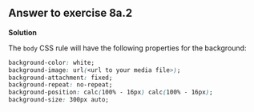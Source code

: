 ## Answer to exercise 8a.2

**Solution**

The `body` CSS rule will have the following properties for the background:

``` css
background-color: white;
background-image: url(<url to your media file>);
background-attachment: fixed;
background-repeat: no-repeat;
background-position: calc(100% - 16px) calc(100% - 16px);
background-size: 300px auto;
```
